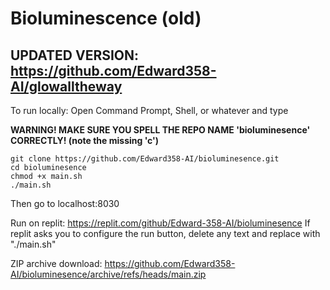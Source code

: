 # Bioluminescence (old)
## UPDATED VERSION: https://github.com/Edward358-AI/glowalltheway

To run locally: Open Command Prompt, Shell, or whatever and type

**WARNING! MAKE SURE YOU SPELL THE REPO NAME 'bioluminesence' CORRECTLY! (note the missing 'c')**
```
git clone https://github.com/Edward358-AI/bioluminesence.git
cd bioluminesence
chmod +x main.sh
./main.sh
```
Then go to localhost:8030

Run on replit:
https://replit.com/github/Edward-358-AI/bioluminesence
If replit asks you to configure the run button, delete any text and replace with "./main.sh"

ZIP archive download:
https://github.com/Edward358-AI/bioluminesence/archive/refs/heads/main.zip
